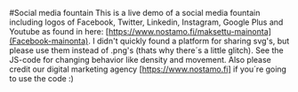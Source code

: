 #Social media fountain
This is a live demo of a social media fountain including logos of Facebook, Twitter, Linkedin, Instagram, Google Plus and Youtube as found in here: [https://www.nostamo.fi/maksettu-mainonta](Facebook-mainonta). I didn't quickly found a platform for sharing svg's, but please use them instead of .png's (thats why there´s a little glitch). See the JS-code for changing behavior like density and movement. Also please credit our digital marketing agency [https://www.nostamo.fi] if you´re going to use the code :)
      
      